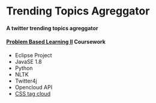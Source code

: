 # Trending Topics Agreggator
#### A twitter trending topics agreggator
#### [Problem Based Learning II](https://uspdigital.usp.br/jupiterweb/obterDisciplina?sgldis=ACH0042&codcur=86200&codhab=204) Coursework

- Eclipse Project
- JavaSE 1.8
- Python
- NLTK
- Twitter4j
- Opencloud API
- [CSS tag cloud](https://codepen.io/nxworld/pen/ByGGPj)
